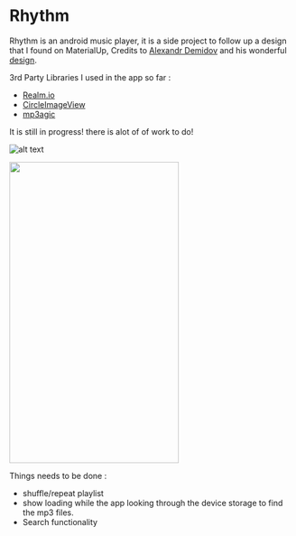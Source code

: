 # Rhythm

Rhythm is an android music player, it is a side project to follow up a design that I found  on MaterialUp, Credits to [Alexandr Demidov](https://dribbble.com/yyann) and his wonderful [design](http://www.materialup.com/posts/music-app-research).

3rd Party Libraries I used in the app so far :
*   [Realm.io](https://realm.io/)
*   [CircleImageView](https://github.com/hdodenhof/CircleImageView)
*   [mp3agic](https://github.com/mpatric/mp3agic)


It is still in progress! there is alot of of work to do!

![alt text](https://github.com/laithnurie/rhythm/raw/master/demo.gif "Demo")

<img src="https://github.com/laithnurie/rhythm/raw/master/demo.gif" width="300" height="533" />

Things needs to be done :
* shuffle/repeat playlist
* show loading while the app looking through the device storage to find the mp3 files.
* Search functionality
